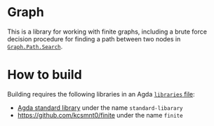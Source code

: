 # Graph
This is a library for working with finite graphs, including a brute force decision procedure for finding a path between two nodes in [`Graph.Path.Search`](src/Graph/Path/Search.agda).

# How to build
Building requires the following libraries in an Agda [`libraries` file](http://agda.readthedocs.io/en/v2.5.3/tools/package-system.html):
- [Agda standard library](https://github.com/agda/agda-stdlib) under the name `standard-libarary`
- https://github.com/kcsmnt0/finite under the name `finite`
